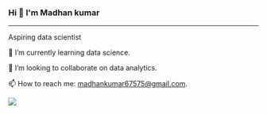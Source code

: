 ### Hi 👋 I'm Madhan kumar
_________________________________________________________________________________________________________________________________________________________________________
 Aspiring data scientist
 
 🌱 I’m currently learning data science.
 
 👯 I’m looking to collaborate on data analytics.
 
 📫 How to reach me: madhankumar67575@gmail.com.

<img src="https://st2.depositphotos.com/5943796/11382/v/950/depositphotos_113825884-stock-illustration-initial-letter-mk-blue-swoosh.jpg">
</img>

